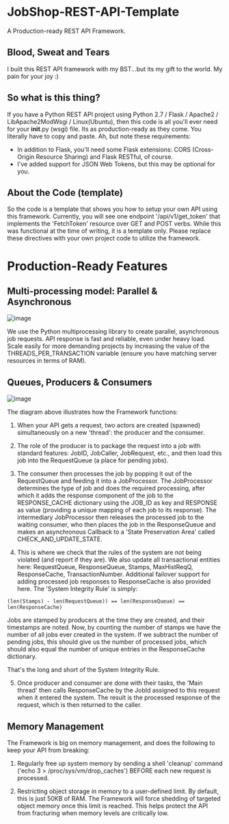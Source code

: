 # JobShop-REST-API-Template
A Production-ready REST API Framework. 

## Blood, Sweat and Tears
I built this REST API framework with my BST...but its my gift to the world. My pain for your joy :)

## So what is this thing?
If you have a Python REST API project using Python 2.7 / Flask / Apache2 / LibApache2ModWsgi / Linux(Ubuntu), then this code is all you'll ever need for your __init__.py (wsgi) file. Its as production-ready as they come. You literally have to copy and paste. Ah, but note these requirements:

- In addition to Flask, you'll need some Flask extensions: CORS (Cross-Origin Resource Sharing) and Flask RESTful, of course.
- I've added support for JSON Web Tokens, but this may be optional for you.

## About the Code (template)
So the code is a template that shows you how to setup your own API using this framework. Currently, you will see one endpoint '/api/v1/get_token' that implements the 'FetchToken' resource over GET and POST verbs. While this was functional at the time of writing, it is a template only. Please replace these directives with your own project code to utilize the framework.

# Production-Ready Features

## Multi-processing model: Parallel & Asynchronous

![image](https://user-images.githubusercontent.com/26833356/35189572-582d91e0-fe4d-11e7-8f84-9d32f58879da.png)

We use the Python multiprocessing library to create parallel, asynchronous job requests. API response is fast and reliable, even under heavy load. Scale easily for more demanding projects by increasing the value of the THREADS_PER_TRANSACTION variable (ensure you have matching server resources in terms of RAM).

## Queues, Producers & Consumers

![image](https://user-images.githubusercontent.com/26833356/35189693-f65859d8-fe50-11e7-882c-072e73c8bed7.png)

The diagram above illustrates how the Framework functions:

1. When your API gets a request, two actors are created (spawned) simultaneously on a new 'thread': the producer and the consumer. 

2. The role of the producer is to package the request into a job with standard features: JobID, JobCaller, JobRequest, etc., and then load this job into the RequestQueue (a place for pending jobs).

3. The consumer then processes the job by popping it out of the RequestQueue and feeding it into a JobProcessor. The JobProcessor determines the type of job and does the required processing, after which it adds the response component of the job to the RESPONSE_CACHE dictionary using the JOB_ID as key and RESPONSE as value (providing a unique mapping of each job to its response). The intermediary JobProcessor then releases the processed job to the waiting consumer, who then places the job in the ResponseQueue and makes an asynchronous Callback to a 'State Preservation Area' called CHECK_AND_UPDATE_STATE. 

4. This is where we check that the rules of the system are not being violated (and report if they are). We also update all transactional entities here: RequestQueue, ResponseQueue, Stamps, MaxHistReqQ, ResponseCache, TransactionNumber. Additional failover support for adding processed job responses to ResponseCache is also provided here. The 'System Integrity Rule' is simply:

<code>(len(Stamps) - len(RequestQueue)) == len(ResponseQueue) == len(ResponseCache)</code>

Jobs are stamped by producers at the time they are created, and their timestamps are noted. Now, by counting the number of stamps we have the number of all jobs ever created in the system. If we subtract the number of pending jobs, this should give us the number of processed jobs, which should also equal the number of unique entries in the ResponseCache dictionary.

That's the long and short of the System Integrity Rule.

5. Once producer and consumer are done with their tasks, the 'Main thread' then calls ResponseCache by the JobId assigned to this request when it entered the system. The result is the processed response of the request, which is then returned to the caller.

## Memory Management

The Framework is big on memory management, and does the following to keep your API from breaking:

1. Regularly free up system memory by sending a shell 'cleanup' command ('echo 3 > /proc/sys/vm/drop_caches') BEFORE each new request is processed.

2. Restricting object storage in memory to a user-defined limit. By default, this is just 50KB of RAM. The Framework will force shedding of targeted object memory once this limit is reached. This helps protect the API from fracturing when memory levels are critically low. 

